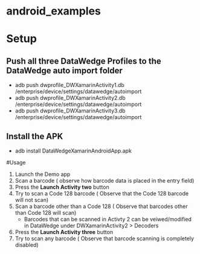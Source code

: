 # android_examples


# Setup

## Push all three DataWedge Profiles to the DataWedge auto import folder

* adb push dwprofile_DWXamarinActivity1.db /enterprise/device/settings/datawedge/autoimport
* adb push dwprofile_DWXamarinActivity2.db /enterprise/device/settings/datawedge/autoimport
* adb push dwprofile_DWXamarinActivity3.db /enterprise/device/settings/datawedge/autoimport

## Install the APK

* adb install DataWedgeXamarinAndroidApp.apk


#Usage

1. Launch the Demo app
2. Scan a barcode ( observe how barcode data is placed in the entry field)
3. Press the  **Launch Activity two** button
4. Try to scan a Code 128 barcode ( Observe that the Code 128 barcode will not scan)
5. Scan a barcode other than a Code 128 ( Observe that barcodes other than Code 128 will scan)
    * Barcodes that can be scanned in Activty 2 can be veiwed/modified in DataWedge under DWXamarinActivity2 > Decoders
6. Press the  **Launch Activity three** button
7. Try to scan any barcode ( Observe that barcode scanning is completely disabled)






